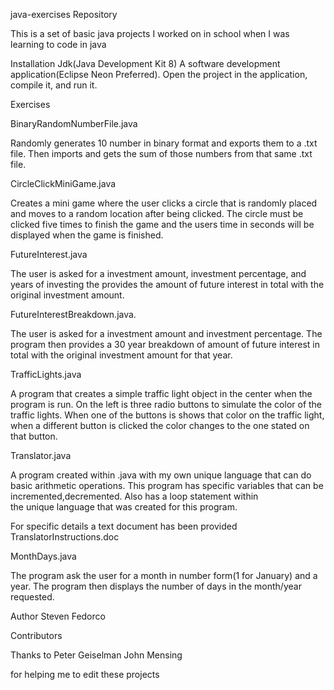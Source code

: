 java-exercises Repository

This is a set of basic java projects I worked on in school when I was learning to code in java 

Installation
Jdk(Java Development Kit 8)
A software development application(Eclipse Neon Preferred). 
Open the project in the application, compile it, and run it.

Exercises 

BinaryRandomNumberFile.java 

Randomly generates 10 number in binary format and exports them to a .txt file. Then imports and gets the sum of those numbers from that same .txt file. 

CircleClickMiniGame.java

Creates a mini game where the user clicks a circle that is randomly placed and moves to a random location after being clicked. The circle must be clicked five times to finish the game and the users time in seconds will be displayed when the game is finished. 

FutureInterest.java

The user is asked for a investment amount, investment percentage, and     
years of investing the provides the amount of future interest in total with the original investment amount. 

FutureInterestBreakdown.java.

The user is asked for a investment amount and investment percentage. The program then provides a 30 year breakdown of amount of future interest in total with the original investment amount for that year.

TrafficLights.java

A program that creates a simple traffic light object in the center when the program is run. On the left is three radio buttons to simulate the color of the traffic lights. When one of the buttons is shows that color on the traffic light, when a different button is clicked the color changes to the one stated on that button.


Translator.java

A program created within .java with my own unique language that can do basic arithmetic operations. This program has specific variables that can be incremented,decremented. Also has a loop statement within  
the unique language that was created for this program. 

For specific details a text document has been provided
TranslatorInstructions.doc
 
MonthDays.java

The program ask the user for a month in number form(1 for January) and a year. The program then displays the number of days in the month/year requested. 


Author
Steven Fedorco

Contributors 

Thanks to 
Peter Geiselman
John Mensing 

for helping me to edit these projects 
